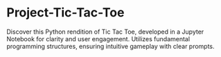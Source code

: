 # Project-Tic-Tac-Toe
Discover this Python rendition of Tic Tac Toe, developed in a Jupyter Notebook for clarity and user engagement. Utilizes fundamental programming structures, ensuring intuitive gameplay with clear prompts.
